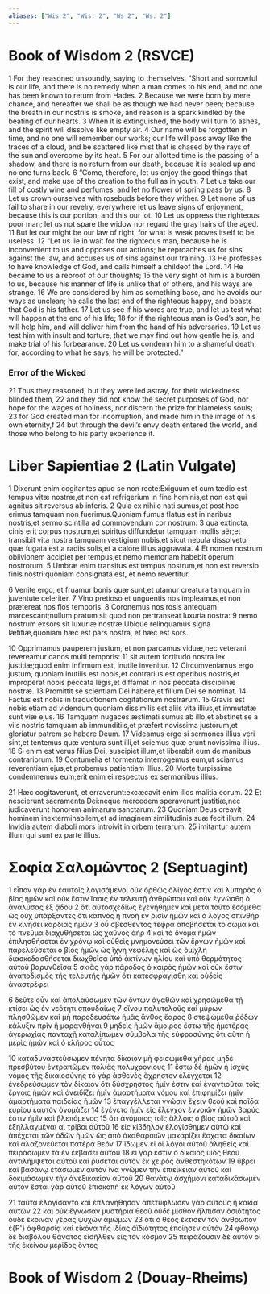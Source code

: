 ```yaml
---
aliases: ["Wis 2", "Wis. 2", "Ws 2", "Ws. 2"]
---
```



# Book of Wisdom 2 (RSVCE)

1 For they reasoned unsoundly, saying to themselves, “Short and sorrowful is our life, and there is no remedy when a man comes to his end, and no one has been known to return from Hades.
2 Because we were born by mere chance, and hereafter we shall be as though we had never been; because the breath in our nostrils is smoke, and reason is a spark kindled by the beating of our hearts.
3 When it is extinguished, the body will turn to ashes, and the spirit will dissolve like empty air.
4 Our name will be forgotten in time, and no one will remember our works; our life will pass away like the traces of a cloud, and be scattered like mist that is chased by the rays of the sun and overcome by its heat.
5 For our allotted time is the passing of a shadow, and there is no return from our death, because it is sealed up and no one turns back.
6 “Come, therefore, let us enjoy the good things that exist, and make use of the creation to the full as in youth.
7 Let us take our fill of costly wine and perfumes, and let no flower of spring pass by us.
8 Let us crown ourselves with rosebuds before they wither.
9 Let none of us fail to share in our revelry, everywhere let us leave signs of enjoyment, because this is our portion, and this our lot.
10 Let us oppress the righteous poor man; let us not spare the widow nor regard the gray hairs of the aged.
11 But let our might be our law of right, for what is weak proves itself to be useless.
12 “Let us lie in wait for the righteous man, because he is inconvenient to us and opposes our actions; he reproaches us for sins against the law, and accuses us of sins against our training.
13 He professes to have knowledge of God, and calls himself a childeof the Lord.
14 He became to us a reproof of our thoughts;
15 the very sight of him is a burden to us, because his manner of life is unlike that of others, and his ways are strange.
16 We are considered by him as something base, and he avoids our ways as unclean; he calls the last end of the righteous happy, and boasts that God is his father.
17 Let us see if his words are true, and let us test what will happen at the end of his life;
18 for if the righteous man is God’s son, he will help him, and will deliver him from the hand of his adversaries.
19 Let us test him with insult and torture, that we may find out how gentle he is, and make trial of his forbearance.
20 Let us condemn him to a shameful death, for, according to what he says, he will be protected.”
### Error of the Wicked
21 Thus they reasoned, but they were led astray, for their wickedness blinded them,
22 and they did not know the secret purposes of God, nor hope for the wages of holiness, nor discern the prize for blameless souls;
23 for God created man for incorruption, and made him in the image of his own eternity,f
24 but through the devil’s envy death entered the world, and those who belong to his party experience it.


# Liber Sapientiae 2 (Latin Vulgate)

1 Dixerunt enim cogitantes apud se non recte:Exiguum et cum tædio est tempus vitæ nostræ,et non est refrigerium in fine hominis,et non est qui agnitus sit reversus ab inferis.
2 Quia ex nihilo nati sumus,et post hoc erimus tamquam non fuerimus.Quoniam fumus flatus est in naribus nostris,et sermo scintilla ad commovendum cor nostrum:
3 qua extincta, cinis erit corpus nostrum,et spiritus diffundetur tamquam mollis aër;et transibit vita nostra tamquam vestigium nubis,et sicut nebula dissolvetur quæ fugata est a radiis solis,et a calore illius aggravata.
4 Et nomen nostrum oblivionem accipiet per tempus,et nemo memoriam habebit operum nostrorum.
5 Umbræ enim transitus est tempus nostrum,et non est reversio finis nostri:quoniam consignata est, et nemo revertitur.

6 Venite ergo, et fruamur bonis quæ sunt,et utamur creatura tamquam in juventute celeriter.
7 Vino pretioso et unguentis nos impleamus,et non prætereat nos flos temporis.
8 Coronemus nos rosis antequam marcescant;nullum pratum sit quod non pertranseat luxuria nostra:
9 nemo nostrum exsors sit luxuriæ nostræ.Ubique relinquamus signa lætitiæ,quoniam hæc est pars nostra, et hæc est sors.

10 Opprimamus pauperem justum, et non parcamus viduæ,nec veterani revereamur canos multi temporis:
11 sit autem fortitudo nostra lex justitiæ;quod enim infirmum est, inutile invenitur.
12 Circumveniamus ergo justum, quoniam inutilis est nobis,et contrarius est operibus nostris,et improperat nobis peccata legis,et diffamat in nos peccata disciplinæ nostræ.
13 Promittit se scientiam Dei habere,et filium Dei se nominat.
14 Factus est nobis in traductionem cogitationum nostrarum.
15 Gravis est nobis etiam ad videndum,quoniam dissimilis est aliis vita illius,et immutatæ sunt viæ ejus.
16 Tamquam nugaces æstimati sumus ab illo,et abstinet se a viis nostris tamquam ab immunditiis,et præfert novissima justorum,et gloriatur patrem se habere Deum.
17 Videamus ergo si sermones illius veri sint,et tentemus quæ ventura sunt illi,et sciemus quæ erunt novissima illius.
18 Si enim est verus filius Dei, suscipiet illum,et liberabit eum de manibus contrariorum.
19 Contumelia et tormento interrogemus eum,ut sciamus reverentiam ejus,et probemus patientiam illius.
20 Morte turpissima condemnemus eum;erit enim ei respectus ex sermonibus illius.

21 Hæc cogitaverunt, et erraverunt:excæcavit enim illos malitia eorum.
22 Et nescierunt sacramenta Dei:neque mercedem speraverunt justitiæ,nec judicaverunt honorem animarum sanctarum.
23 Quoniam Deus creavit hominem inexterminabilem,et ad imaginem similitudinis suæ fecit illum.
24 Invidia autem diaboli mors introivit in orbem terrarum:
25 imitantur autem illum qui sunt ex parte illius.


# Σοφία Σαλoμῶντος 2 (Septuagint)

1 εἶπον γὰρ ἐν ἑαυτοῖς λογισάμενοι οὐκ ὀρθῶς ὀλίγος ἐστὶν καὶ λυπηρὸς ὁ βίος ἡμῶν καὶ οὐκ ἔστιν ἴασις ἐν τελευτῇ ἀνθρώπου καὶ οὐκ ἐγνώσθη ὁ ἀναλύσας ἐξ ᾅδου
2 ὅτι αὐτοσχεδίως ἐγενήθημεν καὶ μετὰ τοῦτο ἐσόμεθα ὡς οὐχ ὑπάρξαντες ὅτι καπνὸς ἡ πνοὴ ἐν ῥισὶν ἡμῶν καὶ ὁ λόγος σπινθὴρ ἐν κινήσει καρδίας ἡμῶν
3 οὗ σβεσθέντος τέφρα ἀποβήσεται τὸ σῶμα καὶ τὸ πνεῦμα διαχυθήσεται ὡς χαῦνος ἀήρ
4 καὶ τὸ ὄνομα ἡμῶν ἐπιλησθήσεται ἐν χρόνῳ καὶ οὐθεὶς μνημονεύσει τῶν ἔργων ἡμῶν καὶ παρελεύσεται ὁ βίος ἡμῶν ὡς ἴχνη νεφέλης καὶ ὡς ὁμίχλη διασκεδασθήσεται διωχθεῖσα ὑπὸ ἀκτίνων ἡλίου καὶ ὑπὸ θερμότητος αὐτοῦ βαρυνθεῖσα
5 σκιᾶς γὰρ πάροδος ὁ καιρὸς ἡμῶν καὶ οὐκ ἔστιν ἀναποδισμὸς τῆς τελευτῆς ἡμῶν ὅτι κατεσφραγίσθη καὶ οὐδεὶς ἀναστρέφει

6 δεῦτε οὖν καὶ ἀπολαύσωμεν τῶν ὄντων ἀγαθῶν καὶ χρησώμεθα τῇ κτίσει ὡς ἐν νεότητι σπουδαίως
7 οἴνου πολυτελοῦς καὶ μύρων πλησθῶμεν καὶ μὴ παροδευσάτω ἡμᾶς ἄνθος ἔαρος
8 στεψώμεθα ῥόδων κάλυξιν πρὶν ἢ μαρανθῆναι
9 μηδεὶς ἡμῶν ἄμοιρος ἔστω τῆς ἡμετέρας ἀγερωχίας πανταχῇ καταλίπωμεν σύμβολα τῆς εὐφροσύνης ὅτι αὕτη ἡ μερὶς ἡμῶν καὶ ὁ κλῆρος οὗτος

10 καταδυναστεύσωμεν πένητα δίκαιον μὴ φεισώμεθα χήρας μηδὲ πρεσβύτου ἐντραπῶμεν πολιὰς πολυχρονίους
11 ἔστω δὲ ἡμῶν ἡ ἰσχὺς νόμος τῆς δικαιοσύνης τὸ γὰρ ἀσθενὲς ἄχρηστον ἐλέγχεται
12 ἐνεδρεύσωμεν τὸν δίκαιον ὅτι δύσχρηστος ἡμῖν ἐστιν καὶ ἐναντιοῦται τοῖς ἔργοις ἡμῶν καὶ ὀνειδίζει ἡμῖν ἁμαρτήματα νόμου καὶ ἐπιφημίζει ἡμῖν ἁμαρτήματα παιδείας ἡμῶν
13 ἐπαγγέλλεται γνῶσιν ἔχειν θεοῦ καὶ παῖδα κυρίου ἑαυτὸν ὀνομάζει
14 ἐγένετο ἡμῖν εἰς ἔλεγχον ἐννοιῶν ἡμῶν βαρύς ἐστιν ἡμῖν καὶ βλεπόμενος
15 ὅτι ἀνόμοιος τοῖς ἄλλοις ὁ βίος αὐτοῦ καὶ ἐξηλλαγμέναι αἱ τρίβοι αὐτοῦ
16 εἰς κίβδηλον ἐλογίσθημεν αὐτῷ καὶ ἀπέχεται τῶν ὁδῶν ἡμῶν ὡς ἀπὸ ἀκαθαρσιῶν μακαρίζει ἔσχατα δικαίων καὶ ἀλαζονεύεται πατέρα θεόν
17 ἴδωμεν εἰ οἱ λόγοι αὐτοῦ ἀληθεῖς καὶ πειράσωμεν τὰ ἐν ἐκβάσει αὐτοῦ
18 εἰ γάρ ἐστιν ὁ δίκαιος υἱὸς θεοῦ ἀντιλήμψεται αὐτοῦ καὶ ῥύσεται αὐτὸν ἐκ χειρὸς ἀνθεστηκότων
19 ὕβρει καὶ βασάνῳ ἐτάσωμεν αὐτόν ἵνα γνῶμεν τὴν ἐπιείκειαν αὐτοῦ καὶ δοκιμάσωμεν τὴν ἀνεξικακίαν αὐτοῦ
20 θανάτῳ ἀσχήμονι καταδικάσωμεν αὐτόν ἔσται γὰρ αὐτοῦ ἐπισκοπὴ ἐκ λόγων αὐτοῦ

21 ταῦτα ἐλογίσαντο καὶ ἐπλανήθησαν ἀπετύφλωσεν γὰρ αὐτοὺς ἡ κακία αὐτῶν
22 καὶ οὐκ ἔγνωσαν μυστήρια θεοῦ οὐδὲ μισθὸν ἤλπισαν ὁσιότητος οὐδὲ ἔκριναν γέρας ψυχῶν ἀμώμων
23 ὅτι ὁ θεὸς ἔκτισεν τὸν ἄνθρωπον ἐ{P'} ἀφθαρσίᾳ καὶ εἰκόνα τῆς ἰδίας ἀϊδιότητος ἐποίησεν αὐτόν
24 φθόνῳ δὲ διαβόλου θάνατος εἰσῆλθεν εἰς τὸν κόσμον
25 πειράζουσιν δὲ αὐτὸν οἱ τῆς ἐκείνου μερίδος ὄντες


# Book of Wisdom 2 (Douay-Rheims)


